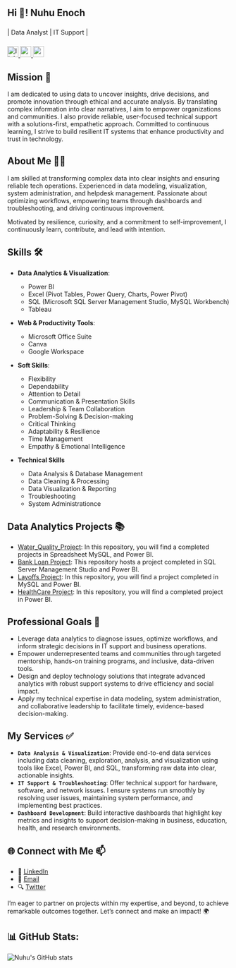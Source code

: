 <h2 align="left">Hi 👋! Nuhu Enoch</h2>  

###

<p align="left">| Data Analyst | IT Support |</p>

###

<div align="left">
  <a href="https://www.linkedin.com/in/nuhu-enoch" target="_blank" rel="noopener noreferrer">
    <img src="https://img.shields.io/static/v1?message=Connect&logo=linkedin&label=LinkedIn&color=403d39&logoColor=white&labelColor=0077B5&style=flat" height="25" alt="linkedin logo" />
  </a>
  <a href="mailto:nuhuenochjr26@gmail.com" target="_blank" rel="noopener noreferrer">
    <img src="https://img.shields.io/static/v1?message=Contact&logo=gmail&label=Email&color=403d39&logoColor=white&labelColor=D14836&style=flat" height="25" alt="gmail logo" />
  </a>
  <a href="https://www.avitech.com/" target="_blank" rel="noopener noreferrer">
    <img src="https://img.shields.io/static/v1?message=Website&label=AviTech&color=403d39&logoColor=&labelColor=8ac926&style=flat" height="25" />
  </a>
</div>

###

## Mission :dart:
I am dedicated to using data to uncover insights, drive decisions, and promote innovation through ethical and accurate analysis. By translating complex information into clear narratives, I aim to empower organizations and communities. I also provide reliable, user-focused technical support with a solutions-first, empathetic approach. Committed to continuous learning, I strive to build resilient IT systems that enhance productivity and trust in technology.

## About Me :man_technologist:
I am skilled at transforming complex data into clear insights and ensuring reliable tech operations. Experienced in data modeling, visualization, system administration, and helpdesk management. Passionate about optimizing workflows, empowering teams through dashboards and troubleshooting, and driving continuous improvement.

Motivated by resilience, curiosity, and a commitment to self-improvement, I continuously learn, contribute, and lead with intention.
  
## Skills :hammer_and_wrench:
* **Data Analytics & Visualization**:  
  * Power BI 
  * Excel (Pivot Tables, Power Query, Charts, Power Pivot)
  * SQL (Microsoft SQL Server Management Studio, MySQL Workbench)
  * Tableau 

* **Web & Productivity Tools**:  
  * Microsoft Office Suite
  * Canva
  * Google Workspace 

* **Soft Skills**:  
  * Flexibility
  * Dependability
  * Attention to Detail
  * Communication & Presentation Skills
  * Leadership & Team Collaboration
  * Problem-Solving & Decision-making
  * Critical Thinking
  * Adaptability & Resilience
  * Time Management
  * Empathy & Emotional Intelligence
    
* **Technical Skills**
  * Data Analysis & Database Management
  * Data Cleaning & Processing
  * Data Visualization & Reporting
  * Troubleshooting
  * System Administrationce

## Data Analytics Projects :books:
* [Water_Quality_Project](https://github.com/enochjr2606/Water-Quality-and-Infrastructure-in-Maji-Ndogo): In this repository, you will find a completed projects in Spreadsheet MySQL, and Power BI.
* [Bank Loan Project](https://github.com/enochjr2606/Bank_Loan_Project): This repository hosts a project completed in SQL Server Management Studio and Power BI.
* [Layoffs Project](https://github.com/enochjr2606/World_Layoffs): In this repository, you will find a project completed in MySQL and Power BI.
* [HealthCare Project](https://github.com/enochjr2606/HealthCare_Project): In this repository, you will find a completed project in Power BI.

## Professional Goals :dart:
* Leverage data analytics to diagnose issues, optimize workflows, and inform strategic decisions in IT support and business operations.
* Empower underrepresented teams and communities through targeted mentorship, hands-on training programs, and inclusive, data-driven tools.
* Design and deploy technology solutions that integrate advanced analytics with robust support systems to drive efficiency and social impact.
* Apply my technical expertise in data modeling, system administration, and collaborative leadership to facilitate timely, evidence-based decision-making.

## My Services :white_check_mark:
* **`Data Analysis & Visualization`**: Provide end-to-end data services including data cleaning, exploration, analysis, and visualization using tools like Excel, Power BI, and SQL, transforming raw data into clear, actionable insights.
* **`IT Support & Troubleshooting`**: Offer technical support for hardware, software, and network issues. I ensure systems run smoothly by resolving user issues, maintaining system performance, and implementing best practices.
* **`Dashboard Development`**: Build interactive dashboards that highlight key metrics and insights to support decision-making in business, education, health, and research environments.

## 🌐 Connect with Me :mailbox:
* :link: [LinkedIn](https://www.linkedin.com/in/nuhu-enoch/)
* :email: [Email](mailto:nuhuenochjr26@gmail.com)
* :mag: [Twitter](https://x.com/Enochjr26)

I’m eager to partner on projects within my expertise, and beyond, to achieve remarkable outcomes together. Let’s connect and make an impact! :earth_africa:      

## 📊 GitHub Stats:  
![Nuhu's GitHub stats](https://github-readme-stats.vercel.app/api?username=enochjr2606&show_icons=true&theme=radical) 











